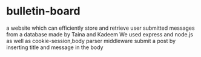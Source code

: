 # bulletin-board
 a website which can efficiently store and retrieve user submitted messages from a database made by Taina and Kadeem
 We used express and node.js as well as cookie-session,body parser middleware
 submit a post by inserting title and message in the body
 
 
